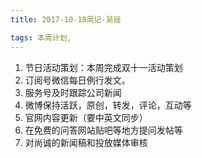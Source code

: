 ```yaml
---
title: 2017-10-18周记-吴瑶

tags: 本周计划,
---
```


1. 节日活动策划：本周完成双十一活动策划
2. 订阅号微信每日例行发文。
3. 服务号及时跟踪公司新闻
4. 微博保持活跃，原创，转发，评论，互动等
5. 官网内容更新（要中英文同步）
6. 在免费的问答网站贴吧等地方提问发帖等
7. 对尚诚的新闻稿和投放媒体审核

